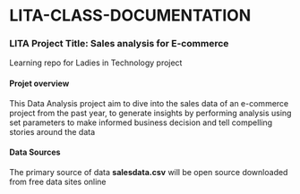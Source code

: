 # LITA-CLASS-DOCUMENTATION

### LITA Project Title: Sales analysis for E-commerce

Learning repo for Ladies in Technology project

#### Projet overview
This Data Analysis project aim to dive into the sales data of an e-commerce project from the past year, to generate insights by performing analysis using set parameters to make informed business decision and tell compelling stories around the data


#### Data Sources
The primary source of data **salesdata.csv** will be open source downloaded from free data sites online

